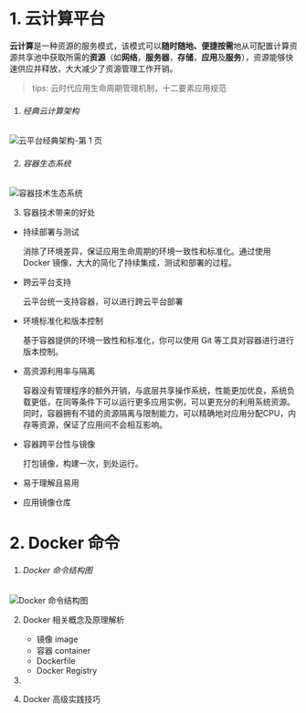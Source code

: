 # 1. 云计算平台

**云计算**是一种资源的服务模式，该模式可以**随时随地、便捷按需**地从可配置计算资源共享池中获取所需的**资源**（如**网络**，**服务器**，**存储**，**应用**及**服务**），资源能够快速供应并释放，大大减少了资源管理工作开销。

> tips: 云时代应用生命周期管理机制，十二要素应用规范



1. ###### 经典云计算架构

![云平台经典架构-第 1 页](C:%5Cdata%5Csoftware%5CTypora%5Cnote%5Cdocker%5C%E4%BA%91%E5%B9%B3%E5%8F%B0%E7%BB%8F%E5%85%B8%E6%9E%B6%E6%9E%84-%E7%AC%AC%201%20%E9%A1%B5.png)

2. ###### 容器生态系统

![容器技术生态系统](C:%5Cdata%5Csoftware%5CTypora%5Cnote%5Cdocker%5C%E5%AE%B9%E5%99%A8%E6%8A%80%E6%9C%AF%E7%94%9F%E6%80%81%E7%B3%BB%E7%BB%9F.png)



3. 容器技术带来的好处

- 持续部署与测试

    消除了环境差异，保证应用生命周期的环境一致性和标准化。通过使用 Docker 镜像，大大的简化了持续集成，测试和部署的过程。

- 跨云平台支持

    云平台统一支持容器，可以进行跨云平台部署

- 环境标准化和版本控制

    基于容器提供的环境一致性和标准化，你可以使用 Git 等工具对容器进行进行版本控制。

- 高资源利用率与隔离

    容器没有管理程序的额外开销，与底层共享操作系统，性能更加优良，系统负载更低，在同等条件下可以运行更多应用实例，可以更充分的利用系统资源。同时，容器拥有不错的资源隔离与限制能力，可以精确地对应用分配CPU，内存等资源，保证了应用间不会相互影响。

- 容器跨平台性与镜像

    打包镜像，构建一次，到处运行。

- 易于理解且易用

- 应用镜像仓库





# 2. Docker 命令

1. ###### Docker 命令结构图

![Docker 命令结构图](C:%5Cdata%5Csoftware%5CTypora%5Cnote%5Cdocker%5CDocker%20%E5%91%BD%E4%BB%A4%E7%BB%93%E6%9E%84%E5%9B%BE.png)



2. Docker 相关概念及原理解析

    - 镜像 image
    - 容器 container
    - Dockerfile
    - Docker Registry




3. 



2. Docker 高级实践技巧